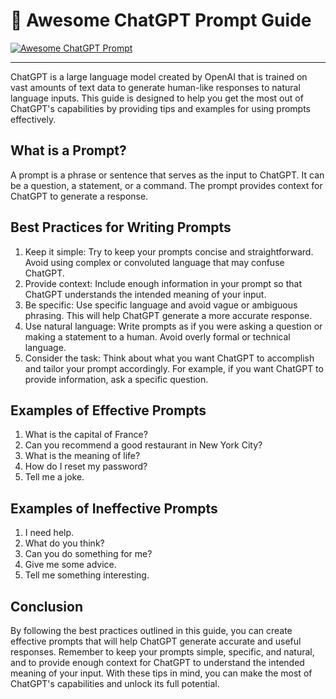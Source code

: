 # 👑 Awesome ChatGPT Prompt Guide
[![Awesome ChatGPT Prompt](https://img.shields.io/badge/OpenAI-Awesome-39AE85?logo=openai)](https://ai.mate.vip/) 

---

ChatGPT is a large language model created by OpenAI that is trained on vast amounts of text data to generate human-like responses to natural language inputs. This guide is designed to help you get the most out of ChatGPT's capabilities by providing tips and examples for using prompts effectively.

## What is a Prompt?
A prompt is a phrase or sentence that serves as the input to ChatGPT. It can be a question, a statement, or a command. The prompt provides context for ChatGPT to generate a response.

## Best Practices for Writing Prompts
1. Keep it simple: Try to keep your prompts concise and straightforward. Avoid using complex or convoluted language that may confuse ChatGPT.
2. Provide context: Include enough information in your prompt so that ChatGPT understands the intended meaning of your input.
3. Be specific: Use specific language and avoid vague or ambiguous phrasing. This will help ChatGPT generate a more accurate response.
4. Use natural language: Write prompts as if you were asking a question or making a statement to a human. Avoid overly formal or technical language.
5. Consider the task: Think about what you want ChatGPT to accomplish and tailor your prompt accordingly. For example, if you want ChatGPT to provide information, ask a specific question.

## Examples of Effective Prompts
1. What is the capital of France? 
2. Can you recommend a good restaurant in New York City? 
3. What is the meaning of life? 
4. How do I reset my password? 
5. Tell me a joke.

## Examples of Ineffective Prompts
1. I need help.
2. What do you think?
3. Can you do something for me?
4. Give me some advice.
5. Tell me something interesting.

## Conclusion
By following the best practices outlined in this guide, you can create effective prompts that will help ChatGPT generate accurate and useful responses. Remember to keep your prompts simple, specific, and natural, and to provide enough context for ChatGPT to understand the intended meaning of your input. With these tips in mind, you can make the most of ChatGPT's capabilities and unlock its full potential.